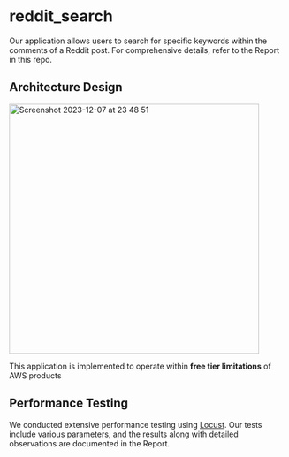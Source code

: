 # reddit_search

Our application allows users to search for specific keywords within the comments of a Reddit post. For comprehensive details, refer to the Report in this repo.

## Architecture Design
<img width="452" alt="Screenshot 2023-12-07 at 23 48 51" src="https://github.com/nurlandadashov02/reddit_search/assets/74381463/fda9abde-62dd-46dc-9081-8b602c6e53eb">

This application is implemented to operate within **free tier limitations** of AWS products

## Performance Testing
We conducted extensive performance testing using [Locust](https://locust.io). Our tests include various parameters, and the results along with detailed observations are documented in the Report.
